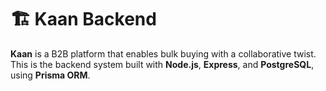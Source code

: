 # 🏗️ Kaan Backend

**Kaan** is a B2B platform that enables bulk buying with a collaborative twist. This is the backend system built with **Node.js**, **Express**, and **PostgreSQL**, using **Prisma ORM**.  
